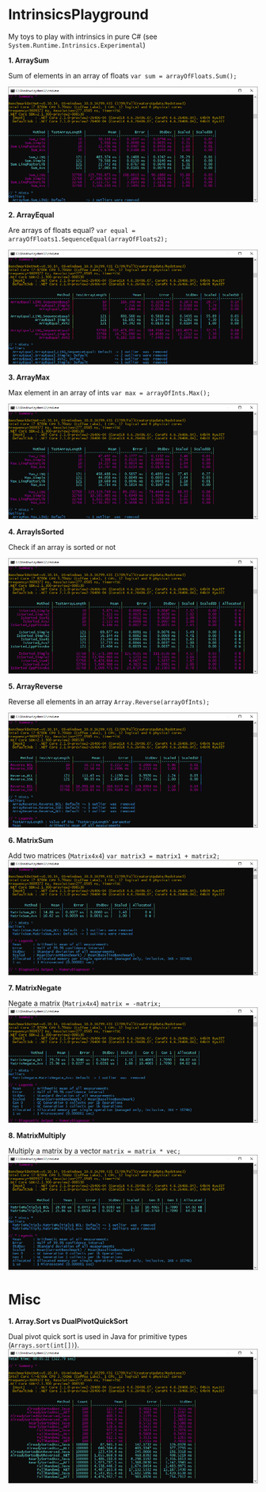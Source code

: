 # IntrinsicsPlayground

My toys to play with intrinsics in pure C# (see `System.Runtime.Intrinsics.Experimental`)

**1. ArraySum**

Sum of elements in an array of floats 
`var sum = arrayOfFloats.Sum();`

![alt text](Screenshots/ArraySum.png)

**2. ArrayEqual**

Are arrays of floats equal?
`var equal = arrayOfFloats1.SequenceEqual(arrayOfFloats2);`

![alt text](Screenshots/ArrayEqual.png)

**3. ArrayMax**

Max element in an array of ints 
`var max = arrayOfInts.Max();`

![alt text](Screenshots/ArrayMax.png)

**4. ArrayIsSorted**

Check if an array is sorted or not

![alt text](Screenshots/ArrayIsSorted.png)

**5. ArrayReverse**

Reverse all elements in an array
`Array.Reverse(arrayOfInts);`

![alt text](Screenshots/ArrayReverse.png)


**6. MatrixSum**

Add two matrices (`Matrix4x4`)
`var matrix3 = matrix1 + matrix2;`
![alt text](Screenshots/MatrixSum.png)


**7. MatrixNegate**

Negate a matrix (`Matrix4x4`)
`matrix = -matrix;`
![alt text](Screenshots/MatrixNegate.png)


**8. MatrixMultiply**

Multiply a matrix by a vector 
`matrix = matrix * vec;`
![alt text](Screenshots/MatrixMultiply1.png)

# Misc

**1. Array.Sort vs DualPivotQuickSort**

Dual pivot quick sort is used in Java for primitive types (`Arrays.sort(int[])`).
![alt text](Screenshots/DualPivotQuickSort.png)
